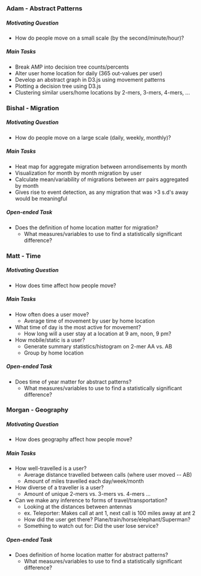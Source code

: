 ### Adam - Abstract Patterns   
##### Motivating Question     
* How do people move on a small scale (by the second/minute/hour)?    

##### Main Tasks   
* Break AMP into decision tree counts/percents
* Alter user home location for daily (365 out-values per user)
* Develop an abstract graph in D3.js using movement patterns
* Plotting a decision tree using D3.js
* Clustering similar users/home locations by 2-mers, 3-mers, 4-mers, ...

### Bishal - Migration  
##### Motivating Question  
* How do people move on a large scale (daily, weekly, monthly)?

##### Main Tasks
* Heat map for aggregate migration between arrondisements by month
* Visualization for month by month migration by user
* Calculate mean/variability of migrations between arr pairs aggregated by month
* Gives rise to event detection, as any migration that was >3 s.d's away would be meaningful

##### Open-ended Task
* Does the definition of home location matter for migration?
  * What measures/variables to use to find a
	statistically significant difference?

### Matt - Time
##### Motivating Question  
* How does time affect how people move?

##### Main Tasks  
* How often does a user move?  
  * Average time of movement by user by home location  
* What time of day is the most active for movement?
  * How long will a user stay at a location at 9 am, noon, 9 pm?
* How mobile/static is a user? 
  * Generate summary statistics/histogram on 2-mer AA vs. AB
  * Group by home location  

##### Open-ended Task
* Does time of year matter for abstract patterns?
  * What measures/variables to use to find a
	statistically significant difference?

### Morgan - Geography
##### Motivating Question  
* How does geography affect how people move?

##### Main Tasks   
* How well-travelled is a user?
  * Average distance travelled between calls (where user moved -- AB)
  * Amount of miles travelled each day/week/month
* How diverse of a traveller is a user?  
  * Amount of unique 2-mers vs. 3-mers vs. 4-mers ...
* Can we make any inference to forms of travel/transportation?
  * Looking at the distances between antennas 
  * ex. Teleporter: Makes call at ant 1, next call is 100 miles away at ant 2 
  * How did the user get there? Plane/train/horse/elephant/Superman?   
  * Something to watch out for: Did the user lose service?   

##### Open-ended Task   
* Does definition of home location matter for abstract patterns?  
  * What measures/variables to use to find a
	statistically significant difference?  

